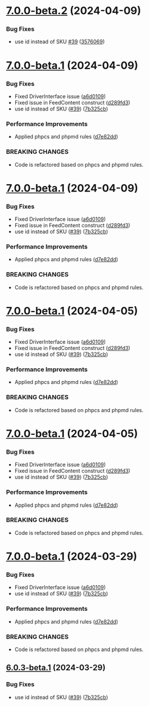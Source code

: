 # [7.0.0-beta.2](https://github.com/EmicoEcommerce/Magento2TweakwiseExport/compare/v7.0.0-beta.1...v7.0.0-beta.2) (2024-04-09)


### Bug Fixes

* use id instead of SKU [#39](https://github.com/EmicoEcommerce/Magento2TweakwiseExport/issues/39) ([3576069](https://github.com/EmicoEcommerce/Magento2TweakwiseExport/commit/35760698039cbef9efa9ce5570fa084135089c48))

# [7.0.0-beta.1](https://github.com/EmicoEcommerce/Magento2TweakwiseExport/compare/v6.0.2...v7.0.0-beta.1) (2024-04-09)


### Bug Fixes

* Fixed DriverInterface issue ([a6d0109](https://github.com/EmicoEcommerce/Magento2TweakwiseExport/commit/a6d01098c246b2a3b3475ed0d3060d4de75f2817))
* Fixed issue in FeedContent construct ([d289fd3](https://github.com/EmicoEcommerce/Magento2TweakwiseExport/commit/d289fd3f1afca23dba3421461c9ae3d71c22be21))
* use id instead of SKU ([#39](https://github.com/EmicoEcommerce/Magento2TweakwiseExport/issues/39)) ([7b325cb](https://github.com/EmicoEcommerce/Magento2TweakwiseExport/commit/7b325cba4e7b4f2c6de1227b64dac09e73a6cb6c))

### Performance Improvements

* Applied phpcs and phpmd rules ([d7e82dd](https://github.com/EmicoEcommerce/Magento2TweakwiseExport/commit/d7e82ddc47affc9506fed9f4013036693e96d605))


### BREAKING CHANGES

* Code is refactored based on phpcs and phpmd rules.

# [7.0.0-beta.1](https://github.com/EmicoEcommerce/Magento2TweakwiseExport/compare/v6.0.2...v7.0.0-beta.1) (2024-04-09)


### Bug Fixes

* Fixed DriverInterface issue ([a6d0109](https://github.com/EmicoEcommerce/Magento2TweakwiseExport/commit/a6d01098c246b2a3b3475ed0d3060d4de75f2817))
* Fixed issue in FeedContent construct ([d289fd3](https://github.com/EmicoEcommerce/Magento2TweakwiseExport/commit/d289fd3f1afca23dba3421461c9ae3d71c22be21))
* use id instead of SKU ([#39](https://github.com/EmicoEcommerce/Magento2TweakwiseExport/issues/39)) ([7b325cb](https://github.com/EmicoEcommerce/Magento2TweakwiseExport/commit/7b325cba4e7b4f2c6de1227b64dac09e73a6cb6c))


### Performance Improvements

* Applied phpcs and phpmd rules ([d7e82dd](https://github.com/EmicoEcommerce/Magento2TweakwiseExport/commit/d7e82ddc47affc9506fed9f4013036693e96d605))


### BREAKING CHANGES

* Code is refactored based on phpcs and phpmd rules.

# [7.0.0-beta.1](https://github.com/EmicoEcommerce/Magento2TweakwiseExport/compare/v6.0.2...v7.0.0-beta.1) (2024-04-05)


### Bug Fixes

* Fixed DriverInterface issue ([a6d0109](https://github.com/EmicoEcommerce/Magento2TweakwiseExport/commit/a6d01098c246b2a3b3475ed0d3060d4de75f2817))
* Fixed issue in FeedContent construct ([d289fd3](https://github.com/EmicoEcommerce/Magento2TweakwiseExport/commit/d289fd3f1afca23dba3421461c9ae3d71c22be21))
* use id instead of SKU ([#39](https://github.com/EmicoEcommerce/Magento2TweakwiseExport/issues/39)) ([7b325cb](https://github.com/EmicoEcommerce/Magento2TweakwiseExport/commit/7b325cba4e7b4f2c6de1227b64dac09e73a6cb6c))


### Performance Improvements

* Applied phpcs and phpmd rules ([d7e82dd](https://github.com/EmicoEcommerce/Magento2TweakwiseExport/commit/d7e82ddc47affc9506fed9f4013036693e96d605))


### BREAKING CHANGES

* Code is refactored based on phpcs and phpmd rules.

# [7.0.0-beta.1](https://github.com/EmicoEcommerce/Magento2TweakwiseExport/compare/v6.0.2...v7.0.0-beta.1) (2024-04-05)


### Bug Fixes

* Fixed DriverInterface issue ([a6d0109](https://github.com/EmicoEcommerce/Magento2TweakwiseExport/commit/a6d01098c246b2a3b3475ed0d3060d4de75f2817))
* Fixed issue in FeedContent construct ([d289fd3](https://github.com/EmicoEcommerce/Magento2TweakwiseExport/commit/d289fd3f1afca23dba3421461c9ae3d71c22be21))
* use id instead of SKU ([#39](https://github.com/EmicoEcommerce/Magento2TweakwiseExport/issues/39)) ([7b325cb](https://github.com/EmicoEcommerce/Magento2TweakwiseExport/commit/7b325cba4e7b4f2c6de1227b64dac09e73a6cb6c))


### Performance Improvements

* Applied phpcs and phpmd rules ([d7e82dd](https://github.com/EmicoEcommerce/Magento2TweakwiseExport/commit/d7e82ddc47affc9506fed9f4013036693e96d605))


### BREAKING CHANGES

* Code is refactored based on phpcs and phpmd rules.

# [7.0.0-beta.1](https://github.com/EmicoEcommerce/Magento2TweakwiseExport/compare/v6.0.2...v7.0.0-beta.1) (2024-03-29)


### Bug Fixes

* Fixed DriverInterface issue ([a6d0109](https://github.com/EmicoEcommerce/Magento2TweakwiseExport/commit/a6d01098c246b2a3b3475ed0d3060d4de75f2817))
* use id instead of SKU ([#39](https://github.com/EmicoEcommerce/Magento2TweakwiseExport/issues/39)) ([7b325cb](https://github.com/EmicoEcommerce/Magento2TweakwiseExport/commit/7b325cba4e7b4f2c6de1227b64dac09e73a6cb6c))


### Performance Improvements

* Applied phpcs and phpmd rules ([d7e82dd](https://github.com/EmicoEcommerce/Magento2TweakwiseExport/commit/d7e82ddc47affc9506fed9f4013036693e96d605))


### BREAKING CHANGES

* Code is refactored based on phpcs and phpmd rules.

## [6.0.3-beta.1](https://github.com/EmicoEcommerce/Magento2TweakwiseExport/compare/v6.0.2...v6.0.3-beta.1) (2024-03-29)


### Bug Fixes

* use id instead of SKU ([#39](https://github.com/EmicoEcommerce/Magento2TweakwiseExport/issues/39)) ([7b325cb](https://github.com/EmicoEcommerce/Magento2TweakwiseExport/commit/7b325cba4e7b4f2c6de1227b64dac09e73a6cb6c))
